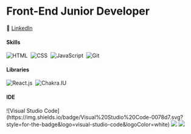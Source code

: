 <h1>Front-End Junior Developer</h1>

:briefcase: <a href="https://br.linkedin.com/in/lucas-pirolli-aa64031b3" target="_blank">LinkedIn</a><br>

#### Skills

  ![HTML](https://img.shields.io/badge/-HTML-0D1117?style=for-the-badge&logo=html5&labelColor=0D1117)&nbsp;
  ![CSS](https://img.shields.io/badge/-CSS-0D1117?style=for-the-badge&logo=CSS3&logoColor=1572B6&labelColor=0D1117)&nbsp;
  ![JavaScript](https://img.shields.io/badge/-JavaScript-0D1117?style=for-the-badge&logo=javascript&labelColor=0D1117&textColor=0D1117)&nbsp;
  ![Git](https://img.shields.io/badge/-Git-0D1117?style=for-the-badge&logo=git&labelColor=0D1117)&nbsp;
  
  
#### Libraries  
  ![React.js](https://img.shields.io/badge/-React.js-0D1117?style=for-the-badge&logo=react&labelColor=0D1117)&nbsp;
  ![Chakra.IU](https://img.shields.io/badge/-Chakra.UI-0D1117?style=for-the-badge&logo=chakraui&labelColor=0D1117)&nbsp;

#### IDE 
  <p>
  ![Visual Studio Code](https://img.shields.io/badge/Visual%20Studio%20Code-0078d7.svg?style=for-the-badge&logo=visual-studio-code&logoColor=white)
    <img src="https://img.shields.io/badge/VsCode-090a0a?style=for-the-badge&logo=visualstudiocode&logoColor=61DBFB" />
    <img src="https://img.shields.io/badge/Web Storm-090a0a?style=for-the-badge&logo=webstorm&logoColor=61DBFB" />
  </p>

  
